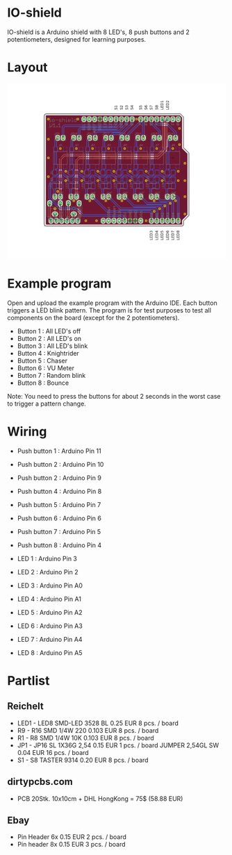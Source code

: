 # IO-shield

IO-shield is a Arduino shield with 8 LED's, 8 push buttons and 2 potentiometers, designed for learning purposes.

# Layout

![io-shield eagle design](https://github.com/Reaktor23-Hackerspace/io-shield/raw/master/io-shield-v1.1-eagle.png)

# Example program

Open and upload the example program with the Arduino IDE. Each button triggers a LED blink pattern. 
The program is for test purposes to test all components on the board (except for the 2 potentiometers).

 - Button 1 : All LED's off
 - Button 2 : All LED's on
 - Button 3 : All LED's blink
 - Button 4 : Knightrider
 - Button 5 : Chaser
 - Button 6 : VU Meter
 - Button 7 : Random blink
 - Button 8 : Bounce

Note: You need to press the buttons for about 2 seconds in the worst case to trigger a pattern change.

# Wiring

 - Push button 1 : Arduino Pin 11
 - Push button 2 : Arduino Pin 10
 - Push button 2 : Arduino Pin 9
 - Push button 4 : Arduino Pin 8
 - Push button 5 : Arduino Pin 7
 - Push button 6 : Arduino Pin 6
 - Push button 7 : Arduino Pin 5
 - Push button 8 : Arduino Pin 4

 - LED 1 : Arduino Pin 3
 - LED 2 : Arduino Pin 2
 - LED 3 : Arduino Pin A0
 - LED 4 : Arduino Pin A1
 - LED 5 : Arduino Pin A2
 - LED 6 : Arduino Pin A3
 - LED 7 : Arduino Pin A4
 - LED 8 : Arduino Pin A5

# Partlist

## Reichelt

- LED1 - LED8       SMD-LED 3528 BL   0.25 EUR     8 pcs. / board
- R9 - R16          SMD 1/4W 220      0.103 EUR    8 pcs. / board
- R1 - R8           SMD 1/4W 10K      0.103 EUR    8 pcs. / board   
- JP1 - JP16        SL 1X36G 2,54     0.15 EUR     1 pcs. / board
                    JUMPER 2,54GL SW  0.04 EUR    16 pcs. / board
- S1 - S8           TASTER 9314       0.20 EUR     8 pcs. / board

## dirtypcbs.com

- PCB 20Stk.        10x10cm + DHL HongKong = 75$ (58.88 EUR)

## Ebay

- Pin Header 6x                       0.15 EUR      2 pcs. / board
- Pin header 8x                       0.15 EUR      3 pcs. / board

